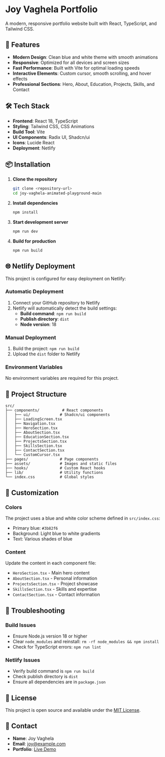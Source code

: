 # Joy Vaghela Portfolio

A modern, responsive portfolio website built with React, TypeScript, and Tailwind CSS.

## 🚀 Features

- **Modern Design**: Clean blue and white theme with smooth animations
- **Responsive**: Optimized for all devices and screen sizes
- **Fast Performance**: Built with Vite for optimal loading speeds
- **Interactive Elements**: Custom cursor, smooth scrolling, and hover effects
- **Professional Sections**: Hero, About, Education, Projects, Skills, and Contact

## 🛠️ Tech Stack

- **Frontend**: React 18, TypeScript
- **Styling**: Tailwind CSS, CSS Animations
- **Build Tool**: Vite
- **UI Components**: Radix UI, Shadcn/ui
- **Icons**: Lucide React
- **Deployment**: Netlify

## 📦 Installation

1. **Clone the repository**
   ```bash
   git clone <repository-url>
   cd joy-vaghela-animated-playground-main
   ```

2. **Install dependencies**
   ```bash
   npm install
   ```

3. **Start development server**
   ```bash
   npm run dev
   ```

4. **Build for production**
   ```bash
   npm run build
   ```

## 🌐 Netlify Deployment

This project is configured for easy deployment on Netlify:

### Automatic Deployment
1. Connect your GitHub repository to Netlify
2. Netlify will automatically detect the build settings:
   - **Build command**: `npm run build`
   - **Publish directory**: `dist`
   - **Node version**: 18

### Manual Deployment
1. Build the project: `npm run build`
2. Upload the `dist` folder to Netlify

### Environment Variables
No environment variables are required for this project.

## 📁 Project Structure

```
src/
├── components/          # React components
│   ├── ui/             # Shadcn/ui components
│   ├── LoadingScreen.tsx
│   ├── Navigation.tsx
│   ├── HeroSection.tsx
│   ├── AboutSection.tsx
│   ├── EducationSection.tsx
│   ├── ProjectsSection.tsx
│   ├── SkillsSection.tsx
│   ├── ContactSection.tsx
│   └── CustomCursor.tsx
├── pages/              # Page components
├── assets/             # Images and static files
├── hooks/              # Custom React hooks
├── lib/                # Utility functions
└── index.css           # Global styles
```

## 🎨 Customization

### Colors
The project uses a blue and white color scheme defined in `src/index.css`:
- Primary blue: `#3b82f6`
- Background: Light blue to white gradients
- Text: Various shades of blue

### Content
Update the content in each component file:
- `HeroSection.tsx` - Main hero content
- `AboutSection.tsx` - Personal information
- `ProjectsSection.tsx` - Project showcase
- `SkillsSection.tsx` - Skills and expertise
- `ContactSection.tsx` - Contact information

## 🐛 Troubleshooting

### Build Issues
- Ensure Node.js version 18 or higher
- Clear `node_modules` and reinstall: `rm -rf node_modules && npm install`
- Check for TypeScript errors: `npm run lint`

### Netlify Issues
- Verify build command is `npm run build`
- Check publish directory is `dist`
- Ensure all dependencies are in `package.json`

## 📄 License

This project is open source and available under the [MIT License](LICENSE).

## 👤 Contact

- **Name**: Joy Vaghela
- **Email**: joy@example.com
- **Portfolio**: [Live Demo](https://your-netlify-url.netlify.app)
